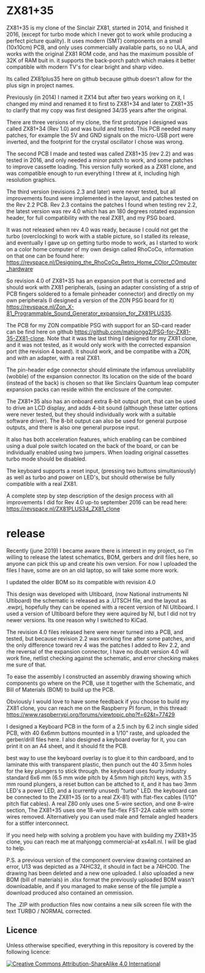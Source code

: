 ZX81+35
====

ZX81+35 is my clone of the Sinclair ZX81, started in 2014, and finished it 2016, (except for turbo mode which I never got to work while producing a perfect picture quality). It uses modern (SMT) components on a small (10x10cm) PCB, and only uses commercially available parts, so no ULA, and works with the original ZX81 ROM code, and has the maximum possible of 32K of RAM buit in. it supports the back-porch patch which makes it better compatible with modern TV's for clear bright and sharp video.

Its called ZX81plus35 here on github because github doesn't allow for the plus sign in project names.

Previously (in 2014) I named it ZX14 but after two years working on it, I changed my mind and renamed it to first to ZX81+34 and later to ZX81+35 to clarify that my copy was first designed 34/35 years after the original.

There are three versions of my clone, the first prototype I designed was called ZX81+34 (Rev 1.0) and was build and tested. This PCB needed many patches, for example the 5V and GND signals on the micro-USB port were inverted, and the footprint for the crystal oscillator I chose was wrong.

The second PCB I made and tested was called ZX81+35 (rev 2.2) and was tested in 2016, and only needed a minor patch to work, and some patches to improve cassette loading. This version fully worked as a ZX81 clone, and was compatible enough to run everything I threw at it, including high resolution graphics.

The third version (revisions 2.3 and later) were never tested, but all improvements found were implemented in the layout, and patches tested on the Rev 2.2 PCB. Rev 2.3 contains the patches I found when testing rev 2.2, the latest version was rev 4.0 which has an 180 degrees rotated expansion header, for full compatibility with the real ZX81, and my PSG board.

It was not released when rev 4.0 was ready, because I could not get the turbo (overclocking) to work with a stable picture, so I stalled its release, and eventually I gave up on getting turbo mode to work, as I started to work on a color home computer of my own design called RhoCoCo, information on that one can be found here:
https://revspace.nl/Designing_the_RhoCoCo_Retro_Home_COlor_COmputer_hardware

So revision 4.0 of ZX81+35 has an expansion port that is corrected and should work with ZX81 peripherals, (using an adapter consisting of a strip of PCB fingers soldered to a female pinheader connector) and directly on my own peripherals (I designed a version of the ZON PSG board for it) https://revspace.nl/Zon_X-81_Programmable_Sound_Generator_expansion_for_ZX81PLUS35. 

The PCB for my ZON compatible PSG with support for an SD-card reader can be find here on github https://github.com/mahjongg2/PSG-for-ZX81-35-ZX81-clone.
Note that it was the last thing I designed for my ZX81 clone, and it was not tested, as it would only work with the corrected expansion port (the revision 4 board).
it should work, and be compatibe with a ZON, and with an adapter, with a real ZX81.

The pin-header edge connector should eliminate the infamous unreliability (wobble) of the expansion connector. Its location on the side of the board (instead of the back) is chosen so that like Sinclairs Quantum leap computer expansion packs can reside within the enclosure of the computer. 

The ZX81+35 also has an onboard extra 8-bit output port, that can be used to drive an LCD display, and adds 4-bit sound (although these latter options were never tested, but they should individually work with a suitable software driver). The 8-bit output can also be used for general purpose outputs, and there is also one general purpose input.

It also has both acceleration features, which enabling can be combined using a dual pole switch located on the back of the board, or can be individually enabled using two jumpers. When loading original cassettes turbo mode should be disabled.

The keyboard supports a reset input, (pressing two buttons simultaniously) as well as turbo and power on LED's, but should otherwise be fully compatible with a real ZX81.

A complete step by step description of the design process with all improvements I did for Rev 4.0 up-to september 2016 can be read here:
https://revspace.nl/ZX81PLUS34_ZX81_clone

release
===
Recently (june 2019) I became aware there is interest in my project, so I'm willing to release the latest schematics, BOM, gerbers and drill files here, so anyone can pick this up and create his own version. For now I uploaded the files I have, some are on an old laptop, so will take some more work.

I updated the older BOM so its compatible with revision 4.0

This design was developed with Ultiboard, (now National instruments NI Ultiboard) the schematic is released as a .UTSCH file, and the layout as .ewprj, hopefully they can be opened with a recent version of NI Ultiboard. I used a version of Ultiboard before they were aquired by NI, but I did not try newer versions. Its one reason why I switched to KiCad.

The revision 4.0 files released here were never turned into a PCB, and tested, but because revision 2.2 was working fine after some patches, and the only difference toward rev 4 was the patches I added to Rev 2.2, and rhe reversal of the expansion connector, I have no doubt version 4.0 will work fine, netlist checking against the schematic, and error checking makes me sure of that.

To ease the assembly I constructed an assembly drawing showing which components go where on the PCB, use it together with the Schematic, and Bill of Materials (BOM) to build up the PCB.

Obviously I would love to have some feedback if you choose to build my ZX81 clone, you can reach me on the Raspberry PI forum, in this thread:
https://www.raspberrypi.org/forums/viewtopic.php?f=62&t=77429

I designed a Keyboard PCB in the form of a 2.5 inch by 6.2 inch single sided PCB, with 40 6x6mm buttons mounted in a 1/10" raste, and uploaded the gerber/drill files here.
I also designed a keyboard overlay for it, you can print it on an A4 sheet, and it should fit the PCB.

best way to use the keyboard overlay is to glue it to thin cardboard, and to laminate this with transparent plastic, then punch out the 40 3.5mm holes for the key plungers to stick through. the keyboard uses fourty industry standard 6x6 mm (6.5 mm wide pitch by 4.5mm high pitch) keys, with 3.5 mm round plungers, a reset button can be attched to it, and it has two 3mm LED's a power LED, and a (currently unused) "turbo" LED.
the keyboard can be connected to the ZX81+35 (or to a real ZX-81) with flat-flex cables (1/10" pitch flat cables).
A real Z80 only uses one 5-wire section, and one 8-wire section, The ZX81+35 uses one 18-wire flat-flex FST-22A cable with some wires removed. Alternatively you can used male and female angled headers for a stiffer interconnect.

If you need help with solving a problem you have with building my ZX81+35 clone, you can reach me at mahjongg commercial-at xs4all.nl. I will be glad to help.

P.S. a previous version of the component overview drawing contained an error, U13 was depicted as a 74HC32, it should in fact be a 74HC00. The drawing has been deleted and a new one uploaded.
I also uploaded a new BOM (bill of materials) in .xlsx format the previously uploaded BOM wasn't downloadable, and if you managed to make sense of the file jumple a download produced also contained an ommission.

The .ZIP with production files now contains a new silk screen file with the text TURBO / NORMAL corrected.

## Licence

Unless otherwise specified, everything in this repository is covered by the following licence:

[![Creative Commons Attribution-ShareAlike 4.0 International](http://i.creativecommons.org/l/by-sa/4.0/88x31.png)](http://creativecommons.org/licenses/by-sa/4.0/)

